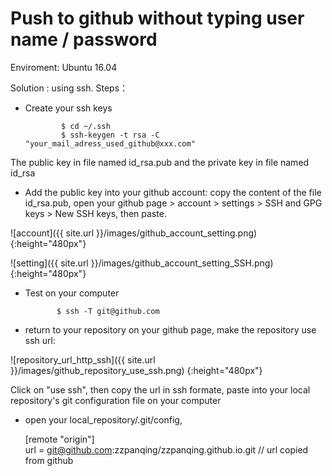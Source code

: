# Push to github without typing user name / password

Enviroment: Ubuntu 16.04

Solution : using ssh.  Steps：
* Create your ssh keys 

              $ cd ~/.ssh
              $ ssh-keygen -t rsa -C "your_mail_adress_used_github@xxx.com"

The public key in file named id_rsa.pub and the private key in file named id_rsa

* Add the public key into your github account: copy the content of the file id_rsa.pub, open your github page > account > settings > SSH and GPG keys > New SSH keys, then paste.

![account]({{ site.url }}/images/github_account_setting.png){:height="480px"}

![setting]({{ site.url }}/images/github_account_setting_SSH.png){:height="480px"}

* Test on your computer

             $ ssh -T git@github.com 

* return to your repository on your github page, make the repository use ssh url: 

![repository_url_http_ssh]({{ site.url }}/images/github_repository_use_ssh.png) {:height="480px"}

Click on "use ssh", then copy the url in ssh formate, paste into your local repository's git configuration file on your computer

* open your local_repository/.git/config,  
   
    [remote "origin"] 	   
       url = git@github.com:zzpanqing/zzpanqing.github.io.git // url copied from github
 



